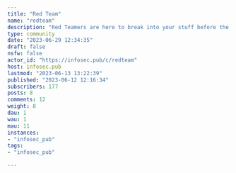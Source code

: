 ```yaml
---
title: "Red Team" 
name: "redteam"
description: "Red Teamers are here to break into your stuff before the bad guys do, and help you secure it. This is a place to discuss novel research, pentest tools and techniques, physical security and post memes about the Blue Team.Join us! We have cookies. Blue Team's cookies. >:)"
type: community
date: "2023-06-29 12:34:35"
draft: false
nsfw: false
actor_id: "https://infosec.pub/c/redteam"
host: infosec.pub
lastmod: "2023-06-13 13:22:39"
published: "2023-06-12 12:16:34"
subscribers: 177
posts: 8
comments: 12
weight: 8
dau: 1
wau: 1
mau: 11
instances:
- "infosec_pub"
tags: 
- "infosec_pub"

---
```

